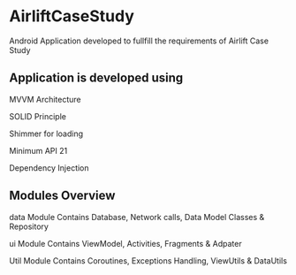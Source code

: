 # AirliftCaseStudy
Android Application developed to fullfill the requirements of Airlift Case Study

## Application is developed using
MVVM Architecture

SOLID Principle

Shimmer for loading

Minimum API 21

Dependency Injection

## Modules Overview
data Module Contains Database, Network calls, Data Model Classes & Repository

ui Module Contains ViewModel, Activities, Fragments & Adpater

Util Module Contains Coroutines, Exceptions Handling, ViewUtils & DataUtils
